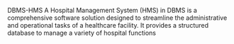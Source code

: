 DBMS-HMS
A Hospital Management System (HMS) in DBMS is a comprehensive software solution designed to streamline the administrative and operational tasks of a healthcare facility. It provides a structured database to manage a variety of hospital functions
